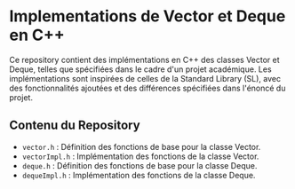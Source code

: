 # Implementations de Vector et Deque en C++

Ce repository contient des implémentations en C++ des classes Vector et Deque, telles que spécifiées dans le cadre d'un projet académique. Les implémentations sont inspirées de celles de la Standard Library (SL), avec des fonctionnalités ajoutées et des différences spécifiées dans l'énoncé du projet.

## Contenu du Repository

- `vector.h` : Définition des fonctions de base pour la classe Vector.
- `vectorImpl.h` : Implémentation des fonctions de la classe Vector.
- `deque.h` : Définition des fonctions de base pour la classe Deque.
- `dequeImpl.h` : Implémentation des fonctions de la classe Deque.

